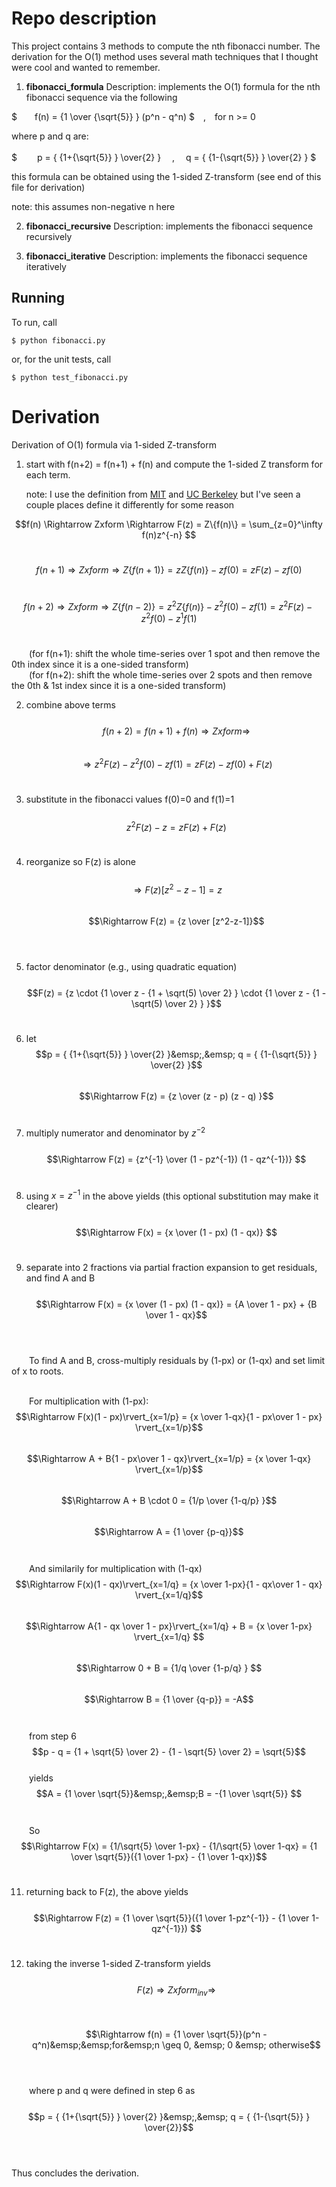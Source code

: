 # Repo description

This project contains 3 methods to compute the nth fibonacci number. The derivation for the O(1) method uses several math techniques that I thought were cool and wanted to remember.

1. **fibonacci_formula**
  Description: implements the O(1) formula for the nth fibonacci sequence via the following
  
$&emsp;&emsp;f(n) = {1 \over {\sqrt{5}} } (p^n - q^n)  $&emsp;,&emsp;for n >= 0


where p and q are:<br><br>
$&emsp;&emsp; p = { {1+{\sqrt{5}} } \over{2} } &emsp;,&emsp; q = { {1-{\sqrt{5}} } \over{2} } $


this formula can be obtained using the 1-sided Z-transform (see end of this file for derivation)

note: this assumes non-negative n here


2. **fibonacci_recursive**
 Description: implements the fibonacci sequence recursively

3. **fibonacci_iterative**
 Description: implements the fibonacci sequence iteratively


## Running 
To run, call  
```shell
$ python fibonacci.py
```

or, for the unit tests, call
```shell
$ python test_fibonacci.py
```


# Derivation 
Derivation of O(1) formula via 1-sided Z-transform

1. start with f(n+2) = f(n+1) + f(n) and compute the 1-sided Z transform for each term. 

	note: I use the definition from [MIT](https://eecs6302.mit.edu/_static/fall21/extras/siebert8.pdf) and [UC Berkeley](https://inst.eecs.berkeley.edu/~ee120/fa19/LectureNotes/Lecture23.pdf) but I've seen a couple places define it differently for some reason

$$f(n) \Rightarrow Zxform \Rightarrow F(z) = Z\{f(n)\} = \sum_{z=0}^\infty f(n)z^{-n} $$<br>

$$f(n+1) \Rightarrow Zxform \Rightarrow Z\{f(n+1)\} = zZ\{f(n)\} - zf(0) = zF(z) - zf(0) $$<br>

$$f(n+2) \Rightarrow Zxform \Rightarrow Z\{f(n-2)\} = z^2Z\{f(n)\} - z^2f(0) - zf(1) = z^2F(z) - z^2f(0) - z^1f(1) $$<br>

&emsp;&emsp;(for f(n+1): shift the whole time-series over 1 spot and then remove the 0th index since it is a one-sided transform)<br>
&emsp;&emsp;(for f(n+2): shift the whole time-series over 2 spots and then remove the 0th & 1st index since it is a one-sided transform)<br>

2. combine above terms<br> <br>
$$f(n+2) = f(n+1) + f(n) \Rightarrow Zxform \Rightarrow$$ <br>
$$\Rightarrow z^2F(z) - z^2f(0) - zf(1) = zF(z) - zf(0)   +  F(z)$$<br>


3. substitute in the fibonacci values f(0)=0 and f(1)=1<br><br>
   $$z^2F(z) - z =  zF(z) +F(z)$$<br>


4. reorganize so F(z) is alone<br><br>
$$\Rightarrow F(z)[z^2-z-1] =  z$$<br>
$$\Rightarrow F(z) =  {z \over [z^2-z-1]}$$<br><br>

5. factor denominator (e.g., using quadratic equation)<br><br>
$$F(z) = {z \cdot {1 \over z - {1 + \sqrt(5) \over 2} } \cdot {1 \over z - {1 - \sqrt(5) \over 2} } }$$<br>


6. let <br>
$$p = { {1+{\sqrt{5}} } \over{2} }&emsp;,&emsp; q = { {1-{\sqrt{5}} } \over{2} }$$<br>
$$\Rightarrow F(z) = {z  \over (z - p) (z - q) }$$<br>

7. multiply numerator and denominator by $z^{-2}$<br><br>
$$\Rightarrow F(z) = {z^{-1} \over (1 - pz^{-1}) (1 - qz^{-1})} $$<br>



8. using $x = z^{-1}$ in the above yields (this optional substitution may make it clearer)<br><br>
$$\Rightarrow F(x) = {x \over (1 - px) (1 - qx)} $$<br>


9. separate into 2 fractions via partial fraction expansion to get residuals, and find A and B<br><br>
$$\Rightarrow F(x) = {x \over (1 - px) (1 - qx)} = {A \over 1 - px} + {B \over 1 - qx}$$<br><br>

&emsp;&emsp;To find A and B, cross-multiply residuals by (1-px) or (1-qx) and set limit of x to roots.<br><br>

&emsp;&emsp;For multiplication with (1-px):<br>
$$\Rightarrow F(x)(1 - px)\rvert_{x=1/p} = {x \over 1-qx}{1 - px\over 1 - px} \rvert_{x=1/p}$$<br>
$$\Rightarrow A + B{1 - px\over 1 - qx}\rvert_{x=1/p} = {x \over 1-qx} \rvert_{x=1/p}$$<br>
$$\Rightarrow A + B \cdot 0 = {1/p \over {1-q/p} }$$<br>
$$\Rightarrow A = {1 \over {p-q}}$$<br>
<br>
&emsp;&emsp;And similarily for multiplication with (1-qx)<br>
$$\Rightarrow F(x)(1 - qx)\rvert_{x=1/q} = {x \over 1-px}{1 - qx\over 1 - qx} \rvert_{x=1/q}$$<br>
$$\Rightarrow A{1 - qx \over 1 - px}\rvert_{x=1/q} + B = {x \over 1-px} \rvert_{x=1/q} $$<br>
$$\Rightarrow 0 + B = {1/q \over {1-p/q} } $$<br>
$$\Rightarrow B = {1 \over {q-p}} = -A$$
<br>
<br>
&emsp;&emsp;from step 6<br>
$$p - q = {1 + \sqrt{5} \over 2} - {1 - \sqrt{5} \over 2} = \sqrt{5}$$
<br>
&emsp;&emsp;yields<br>
$$A = {1 \over \sqrt{5}}&emsp;,&emsp;B = -{1 \over \sqrt{5}} $$<br>
<br>
&emsp;&emsp;So <br>
$$\Rightarrow F(x) = {1/\sqrt{5} \over 1-px} - {1/\sqrt{5} \over 1-qx} = {1 \over \sqrt{5}}({1 \over 1-px} - {1 \over 1-qx})$$<br>


11. returning back to F(z), the above yields<br><br>
$$\Rightarrow F(z) = {1 \over \sqrt{5}}({1 \over 1-pz^{-1}} - {1 \over 1-qz^{-1}}) $$<br>


12. taking the inverse 1-sided Z-transform yields<br><br>
$$F(z) \Rightarrow Zxform_{inv} \Rightarrow$$<br><br>
$$\Rightarrow f(n) = {1 \over \sqrt{5}}(p^n - q^n)&emsp;&emsp;for&emsp;n \geq 0, &emsp; 0 &emsp; otherwise$$<br><br>

&emsp;&emsp;where p and q were defined in step 6 as<br><br>
$$p = { {1+{\sqrt{5}} } \over{2} }&emsp;,&emsp; q = { {1-{\sqrt{5}} } \over{2}}$$<br><br>

Thus concludes the derivation.




